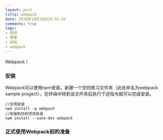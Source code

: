 ```yaml
---
layout: post
title: webpack
date: 2016年10月19日14:51:24
comments: true
tags:
- 前段
- 博客
- 经验
- webpack
---
```

Webpack！
<!-- more -->

### 安装
Webpack可以使用npm安装，新建一个空的练习文件夹（此处命名为webpack sample progect），在终端中转到该文件夹后执行下述指令就可以完成安装。

```
//全局安装
npm install -g webpack
//安装到你的项目目录
npm install --save-dev webpack
```

### 正式使用Webpack前的准备
